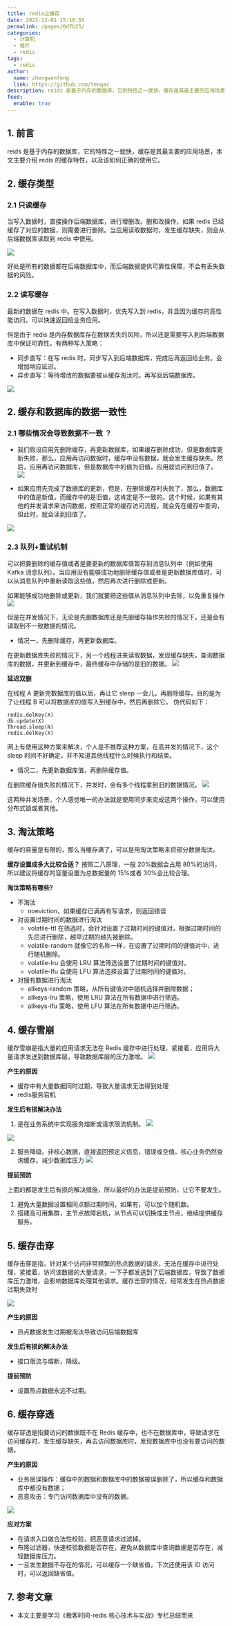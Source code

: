 ```yaml
---
title: redis之缓存
date: 2022-12-01 15:18:55
permalink: /pages/0d7b25/
categories: 
  - 计算机
  - 组件
  - redis
tags: 
  - redis
author: 
  name: zhengwenfeng
  link: https://github.com/tenqaz
description: reids 是基于内存的数据库，它的特性之一就快，缓存是其最主要的应用场景，本文主要介绍 redis 的缓存特性，以及该如何正确的使用它。
feed: 
  enable: true
---
```

## 1. 前言

reids 是基于内存的数据库，它的特性之一就快，缓存是其最主要的应用场景，本文主要介绍 redis 的缓存特性，以及该如何正确的使用它。

## 2. 缓存类型

### 2.1 只读缓存
当写入数据时，直接操作后端数据库，进行增删改。删和改操作，如果 redis 已经缓存了对应的数据，则需要进行删除。当应用读取数据时，发生缓存缺失，则会从后端数据库读取到 redis 中使用。

![](https://gcore.jsdelivr.net/gh/tenqaz/BLOG-CDN@main/16698736280551669873627898.png)

好处是所有的数据都在后端数据库中，而后端数据提供可靠性保障，不会有丢失数据的风险。

### 2.2 读写缓存

最新的数据在 redis 中。在写入数据时，优先写入到 redis，并且因为缓存的高性能访问，可以快速返回给业务应用。

但是由于 redis 是内存数据库存在数据丢失的风险，所以还是需要写入到后端数据库中保证可靠性。有两种写入策略：

* 同步直写：在写 redis 时，同步写入到后端数据库，完成后再返回给业务。会增加响应延迟。
* 异步直写：等待增改的数据要被从缓存淘汰时。再写回后端数据库。

![](https://gcore.jsdelivr.net/gh/tenqaz/BLOG-CDN@main/20210821160147.png)

## 2. 缓存和数据库的数据一致性 

### 2.1 哪些情况会导致数据不一致 ？
* 我们假设应用先删除缓存，再更新数据库，如果缓存删除成功，但是数据库更新失败，那么，应用再访问数据时，缓存中没有数据，就会发生缓存缺失。然后，应用再访问数据库，但是数据库中的值为旧值，应用就访问到旧值了。
![](https://gcore.jsdelivr.net/gh/tenqaz/BLOG-CDN@main/20210821165902.png)

* 如果应用先完成了数据库的更新，但是，在删除缓存时失败了，那么，数据库中的值是新值，而缓存中的是旧值，这肯定是不一致的。这个时候，如果有其他的并发请求来访问数据，按照正常的缓存访问流程，就会先在缓存中查询，但此时，就会读到旧值了。

![](https://gcore.jsdelivr.net/gh/tenqaz/BLOG-CDN@main/20210821165926.png)


### 2.3 队列+重试机制

可以把要删除的缓存值或者是要更新的数据库值暂存到消息队列中（例如使用 Kafka 消息队列）。当应用没有能够成功地删除缓存值或者是更新数据库值时，可以从消息队列中重新读取这些值，然后再次进行删除或更新。

如果能够成功地删除或更新，我们就要把这些值从消息队列中去除，以免重复操作
![](https://gcore.jsdelivr.net/gh/tenqaz/BLOG-CDN@main/20210821170101.png)

但是在并发情况下，无论是先删数据库还是先删缓存操作失败的情况下，还是会有读取到不一致数据的情况。

* 情况一，先删除缓存，再更新数据库。

在更新数据库失败的情况下，另一个线程进来读取数据，发现缓存缺失，查询数据库的数据，并更新到缓存中，最终缓存中存储的是旧的数据。
![](https://gcore.jsdelivr.net/gh/tenqaz/BLOG-CDN@main/16698745230571669874522842.png)

**延迟双删**

在线程 A 更新完数据库的值以后，再让它 sleep 一会儿，再删除缓存。目的是为了让线程 B 可以将数据库的值写入到缓存中，然后再删除它。
伪代码如下：
```shell
redis.delKey(X)
db.update(X)
Thread.sleep(N)
redis.delKey(X)
```

网上有使用这种方案来解决，个人是不推荐这种方案，在高并发的情况下，这个 sleep 时间不好确定，并不知道其他线程什么时候执行和结束。


* 情况二，先更新数据库值，再删除缓存值。

在删除缓存值失败的情况下，并发时，会有多个线程拿到旧的数据情况。
![](https://gcore.jsdelivr.net/gh/tenqaz/BLOG-CDN@main/20210821170146.png)

这两种并发场景，个人感觉唯一的办法就是使用同步来完成这两个操作，可以使用分布式锁或者其他。

## 3. 淘汰策略

缓存的容量是有限的，那么当缓存满了，可以是用淘汰策略来将部分数据淘汰。

**缓存设置成多大比较合适？**
按照二八原理，一般 20%数据会占用 80%的访问，所以建议将缓存的容量设置为总数据量的 15%或者 30%会比较合理。

**淘汰策略有哪些?**

* 不淘汰
	* noeviction，如果缓存已满再有写请求，则返回错误
* 对设置过期时间的数据进行淘汰
	* volatile-ttl 在筛选时，会针对设置了过期时间的键值对，根据过期时间的先后进行删除，越早过期的越先被删除。
	* volatile-random 就像它的名称一样，在设置了过期时间的键值对中，进行随机删除。
	* volatile-lru 会使用 LRU 算法筛选设置了过期时间的键值对。
	* volatile-lfu 会使用 LFU 算法选择设置了过期时间的键值对。
* 对搜有数据进行淘汰
	* allkeys-random 策略，从所有键值对中随机选择并删除数据；
	* allkeys-lru 策略，使用 LRU 算法在所有数据中进行筛选。
	* allkeys-lfu 策略，使用 LFU 算法在所有数据中进行筛选。


## 4. 缓存雪崩

缓存雪崩是指大量的应用请求无法在 Redis 缓存中进行处理，紧接着，应用将大量请求发送到数据库层，导致数据库层的压力激增。
![](https://gcore.jsdelivr.net/gh/tenqaz/BLOG-CDN@main/20210821171202.png)

**产生的原因**

* 缓存中有大量数据同时过期，导致大量请求无法得到处理
* redis服务宕机

**发生后有损解决办法**

1. 是在业务系统中实现服务熔断或请求限流机制。
![](https://gcore.jsdelivr.net/gh/tenqaz/BLOG-CDN@main/20210821172007.png)

![](https://gcore.jsdelivr.net/gh/tenqaz/BLOG-CDN@main/20210821172020.png)

2. 服务降级。非核心数据，直接返回预定义信息，错误或空值。核心业务仍然查询缓存。减少数据库压力
![](https://gcore.jsdelivr.net/gh/tenqaz/BLOG-CDN@main/20210821171612.png)


**提前预防**

上面的都是发生后有损的解决措施，所以最好的办法是提前预防，让它不要发生。

1. 避免大量数据设置相同点额过期时间，如果有，可以加个随机数。
2. 搭建高可用集群，主节点故障宕机，从节点可以切换成主节点，继续提供缓存服务。


## 5. 缓存击穿

缓存击穿是指，针对某个访问非常频繁的热点数据的请求，无法在缓存中进行处理，紧接着，访问该数据的大量请求，一下子都发送到了后端数据库，导致了数据库压力激增，会影响数据库处理其他请求。缓存击穿的情况，经常发生在热点数据过期失效时

![]( https://gcore.jsdelivr.net/gh/tenqaz/BLOG-CDN@main/20210821172448.png )


**产生的原因**

* 热点数据发生过期被淘汰导致访问后端数据库

**发生后有损的解决办法**

* 接口限流与熔断，降级。

**提前预防**

* 设置热点数据永远不过期。

## 6. 缓存穿透

缓存穿透是指要访问的数据既不在 Redis 缓存中，也不在数据库中，导致请求在访问缓存时，发生缓存缺失，再去访问数据库时，发现数据库中也没有要访问的数据。

**产生的原因**
* 业务层误操作：缓存中的数据和数据库中的数据被误删除了，所以缓存和数据库中都没有数据；
* 恶意攻击：专门访问数据库中没有的数据。

![](https://gcore.jsdelivr.net/gh/tenqaz/BLOG-CDN@main/20210821172735.png)


**应对方案**
* 在请求入口做合法性校验，把恶意请求过滤掉。
* 布隆过滤器，快速校验数据是否存在，避免从数据库中查询数据是否存在，减轻数据库压力。
* 一旦发生数据不存在的情况，可以缓存一个缺省值，下次还使用该 ID 访问时，可以返回缺省值。


## 7. 参考文章

* 本文主要是学习《极客时间-redis 核心技术与实战》专栏总结而来